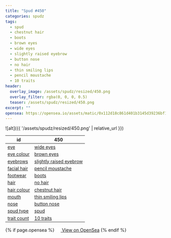 ```yaml
---
title: "Spud #450"
categories: spudz
tags:
  - spud
  - chestnut hair
  - boots
  - brown eyes
  - wide eyes
  - slightly raised eyebrow
  - button nose
  - no hair
  - thin smiling lips
  - pencil moustache
  - 10 traits
header:
  overlay_image: /assets/spudz/resized/450.png
  overlay_filter: rgba(0, 0, 0, 0.5)
  teaser: /assets/spudz/resized/450.png
excerpt: ""
opensea: https://opensea.io/assets/matic/0x112d18c861d401b3145d39236bf149f01e18beed/450
---
```

![alt]({{ '/assets/spudz/resized/450.png' | relative_url }})

| id | 450 |
|-|-|
| <a href="/traits/eye/#trait-type">eye</a> | <a href="/traits/eye/wide-eyes/1/#trait">wide eyes</a> |
| <a href="/traits/eye-colour/#trait-type">eye colour</a> | <a href="/traits/eye-colour/brown-eyes/1/#trait">brown eyes</a> |
| <a href="/traits/eyebrows/#trait-type">eyebrows</a> | <a href="/traits/eyebrows/slightly-raised-eyebrow/1/#trait">slightly raised eyebrow</a> |
| <a href="/traits/facial-hair/#trait-type">facial hair</a> | <a href="/traits/facial-hair/pencil-moustache/1/#trait">pencil moustache</a> |
| <a href="/traits/footwear/#trait-type">footwear</a> | <a href="/traits/footwear/boots/1/#trait">boots</a> |
| <a href="/traits/hair/#trait-type">hair</a> | <a href="/traits/hair/no-hair/1/#trait">no hair</a> |
| <a href="/traits/hair-colour/#trait-type">hair colour</a> | <a href="/traits/hair-colour/chestnut-hair/1/#trait">chestnut hair</a> |
| <a href="/traits/mouth/#trait-type">mouth</a> | <a href="/traits/mouth/thin-smiling-lips/1/#trait">thin smiling lips</a> |
| <a href="/traits/nose/#trait-type">nose</a> | <a href="/traits/nose/button-nose/1/#trait">button nose</a> |
| <a href="/traits/spud-type/#trait-type">spud type</a> | <a href="/traits/spud-type/spud/1/#trait">spud</a> |
| <a href="/traits/trait-count/#trait-type">trait count</a> | <a href="/traits/trait-count/10-traits/1/#trait">10 traits</a> |

{% if page.opensea %}
<a href="{{page.opensea}}" class="btn btn--info" onclick="window.open(this.href, '_blank'); return false;"><img src="/assets/images/opensea.svg" width="16px"><span>  View on OpenSea</span></a>
{% endif %}
